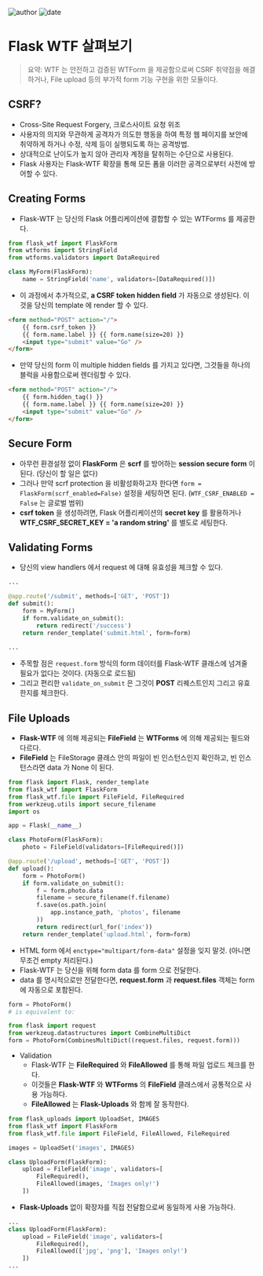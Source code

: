 
![author](https://img.shields.io/badge/author-daesungRa-lightgray.svg?style=flat-square)
![date](https://img.shields.io/badge/date-190527-lightgray.svg?style=flat-square)

# Flask WTF 살펴보기

> 요약: WTF 는 안전하고 검증된 WTForm 을 제공함으로써 CSRF 취약점을 해결하거나, File upload 등의 부가적 form 기능 구현을 위한 모듈이다.

## CSRF?

- Cross-Site Request Forgery, 크로스사이트 요청 위조
- 사용자의 의지와 무관하게 공격자가 의도한 행동을 하여 특정 웹 페이지를 보안에 취약하게 하거나 수정, 삭제 등이 실행되도록 하는 공격방법.
- 상대적으로 난이도가 높지 않아 관리자 계정을 탈취하는 수단으로 사용된다.
- Flask 사용자는 Flask-WTF 확장을 통해 모든 폼을 이러한 공격으로부터 사전에 방어할 수 있다.

## Creating Forms

- Flask-WTF 는 당신의 Flask 어플리케이션에 결합할 수 있는 WTForms 를 제공한다.
```python
from flask_wtf import FlaskForm
from wtforms import StringField
from wtforms.validators import DataRequired

class MyForm(FlaskForm):
    name = StringField('name', validators=[DataRequired()])
```
- 이 과정에서 추가적으로, **a CSRF token hidden field** 가 자동으로 생성된다. 이것을 당신의 template 에 render 할 수 있다.
```html
<form method="POST" action="/">
    {{ form.csrf_token }}
    {{ form.name.label }} {{ form.name(size=20) }}
    <input type="submit" value="Go" />
</form>
```
- 만약 당신의 form 이 multiple hidden fields 를 가지고 있다면, 그것들을 하나의 블럭을 사용함으로써 렌더링할 수 있다.
```html
<form method="POST" action="/">
    {{ form.hidden_tag() }}
    {{ form.name.label }} {{ form.name(size=20) }}
    <input type="submit" value="Go" />
</form>
```

## Secure Form

- 아무런 환경설정 없이 **FlaskForm** 은 **scrf** 를 방어하는 **session secure form** 이 된다. (당신이 할 일은 없다)
- 그러나 만약 scrf protection 을 비활성화하고자 한다면 ```form = FlaskForm(scrf_enabled=False)``` 설정을 세팅하면 된다. (```WTF_CSRF_ENABLED = False``` 는 글로벌 범위)
- **csrf token** 을 생성하려면, Flask 어플리케이션의 **secret key** 를 활용하거나 **WTF_CSRF_SECRET_KEY = 'a random string'** 를 별도로 세팅한다. 

## Validating Forms

- 당신의 view handlers 에서 request 에 대해 유효성을 체크할 수 있다.
```python
...

@app.route('/submit', methods=['GET', 'POST'])
def submit():
    form = MyForm()
    if form.validate_on_submit():
        return redirect('/success')
    return render_template('submit.html', form=form)
    
...
```
- 주목할 점은 ```request.form``` 방식의 form 데이터를 Flask-WTF 클래스에 넘겨줄 필요가 없다는 것이다. (자동으로 로드됨)
- 그리고 편리한 ```validate_on_submit``` 은 그것이 **POST** 리퀘스트인지 그리고 유효한지를 체크한다.

## File Uploads

- **Flask-WTF** 에 의해 제공되는 **FileField** 는 **WTForms** 에 의해 제공되는 필드와 다르다.
- **FileField** 는 FileStorage 클래스 안의 파일이 빈 인스턴스인지 확인하고, 빈 인스턴스라면 data 가 None 이 된다.
```python
from flask import Flask, render_template
from flask_wtf import FlaskForm
from flask_wtf.file import FileField, FileRequired
from werkzeug.utils import secure_filename
import os

app = Flask(__name__)

class PhotoForm(FlaskForm):
    photo = FileField(validators=[FileRequired()])

@app.route('/upload', methods=['GET', 'POST'])
def upload():
    form = PhotoForm()
    if form.validate_on_submit():
        f = form.photo.data
        filename = secure_filename(f.filename)
        f.save(os.path.join(
            app.instance_path, 'photos', filename
        ))
        return redirect(url_for('index'))
    return render_template('upload.html', form=form)
```
- HTML form 에서 ```enctype="multipart/form-data"``` 설정을 잊지 말것. (아니면 무조건 empty 처리된다.)
- Flask-WTF 는 당신을 위해 form data 를 form 으로 전달한다.
- data 를 명시적으로만 전달한다면, **request.form** 과 **request.files** 객체는 form 에 자동으로 포함된다.
```python
form = PhotoForm()
# is equivalent to:

from flask import request
from werkzeug.datastructures import CombineMultiDict
form = PhotoForm(CombinesMultiDict((request.files, request.form)))
```
- Validation
    * Flask-WTF 는 **FileRequired** 와 **FileAllowed** 를 통해 파일 업로드 체크를 한다.
    * 이것들은 **Flask-WTF** 와 **WTForms** 의 **FileField** 클래스에서 공통적으로 사용 가능하다.
    * **FileAllowed** 는 **Flask-Uploads** 와 함께 잘 동작한다.
```python
from flask_uploads import UploadSet, IMAGES
from flask_wtf import FlaskForm
from flask_wtf.file import FileField, FileAllowed, FileRequired

images = UploadSet('images', IMAGES)

class UploadForm(FlaskForm):
    upload = FileField('image', validators=[
        FileRequired(),
        FileAllowed(images, 'Images only!')
    ])
```
- **Flask-Uploads** 없이 확장자를 직접 전달함으로써 동일하게 사용 가능하다.
```python
...
class UploadForm(FlaskForm):
    upload = FileField('image', validators=[
        FileRequired(),
        FileAllowed(['jpg', 'png'], 'Images only!')
    ])
...
```






